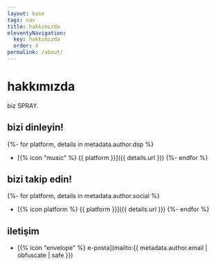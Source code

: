 ```yaml
---
layout: base
tags: nav
title: hakkımızda
eleventyNavigation:
  key: hakkımızda
  order: 4
permalink: /about/
---
```


# hakkımızda

biz SPRAY.

## bizi dinleyin!

{%- for platform, details in metadata.author.dsp %}

- [{% icon "music" %} {{ platform }}]({{ details.url }})
  {%- endfor %}

## bizi takip edin!

{%- for platform, details in metadata.author.social %}

- [{% icon platform %} {{ platform }}]({{ details.url }})
  {%- endfor %}

## iletişim

- [{% icon "envelope" %} e-posta](mailto:{{ metadata.author.email | obfuscate | safe }})
